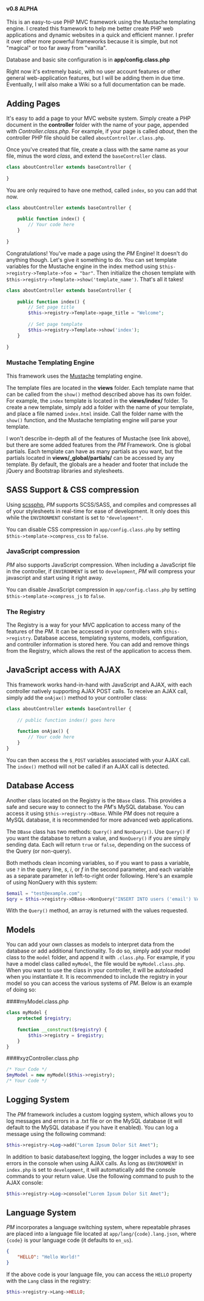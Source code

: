 #### v0.8 ALPHA
This is an easy-to-use PHP MVC framework using the Mustache templating engine.  I created this framework to help me better create PHP web applications and dynamic websites in a quick and efficient manner.  I prefer it over other more powerful frameworks because it is simple, but not "magical" or too far away from "vanilla".

Database and basic site configuration is in **app/config.class.php**

Right now it's extremely basic, with no user account features or other general web-application features, but I will be adding them in due time.  Eventually, I will also make a Wiki so a full documentation can be made.

## Adding Pages
It's easy to add a page to your MVC website system.  Simply create a PHP document in the **controller** folder with the name of your page, appended with *Controller.class.php*.
For example, if your page is called *about*, then the controller PHP file should be called `aboutController.class.php`.

Once you've created that file, create a class with the same name as your file, minus the word *class*, and extend the `baseController` class.

```php
class aboutController extends baseController {
	
}
```
	
You are only required to have one method, called `index`, so you can add that now.

```php
class aboutController extends baseController {
	
	public function index() {
		// Your code here
	}
	
}
```

Congratulations!  You've made a page using the *PM* Engine!  It doesn't do anything though.  Let's give it something to do.
You can set template variables for the Mustache engine in the index method using `$this->registry->Template->foo = "bar"`.  Then initialize the chosen template with `$this->registry->Template->show('template_name')`.  That's all it takes!

```php
class aboutController extends baseController {
	
	public function index() {
		// Set page title
		$this->registry->Template->page_title = "Welcome";
		
		// Set page template
		$this->registry->Template->show('index');
	}
	
}
```

### Mustache Templating Engine
This framework uses the [Mustache](https://mustache.github.io/mustache.5.html) templating engine.

The template files are located in the **views** folder.  Each template name that can be called from the `show()` method described above has its own folder.  For example, the `index` template is located in the **views/index/** folder.  To create a new template, simply add a folder with the name of your template, and place a file named `index.html` inside.  Call the folder name with the `show()` function, and the Mustache templating engine will parse your template.

I won't describe in-depth all of the features of Mustache (see link above), but there are some added features from the *PM* Framework.  One is global partials.  Each template can have as many partials as you want, but the partials located in **views/_global/partials/** can be accessed by any template.  By default, the globals are a header and footer that include the jQuery and Bootstrap libraries and stylesheets.

## SASS Support & CSS compression
Using [scssphp](https://github.com/leafo/scssphp), *PM* supports SCSS/SASS, and compiles and compresses all of your stylesheets in real-time for ease of development. It only does this while the `ENVIRONMENT` constant is set to `"development"`.

You can disable CSS compression in `app/config.class.php` by setting `$this->template->compress_css` to `false`.

### JavaScript compression
*PM* also supports JavaScript compression.  When including a JavaScript file in the controller, if `ENVIRONMENT` is set to `development`, *PM* will compress your javascript and start using it right away.

You can disable JavaScript compression in `app/config.class.php` by setting `$this->template->compress_js` to `false`.
	
### The Registry
The Registry is a way for your MVC application to access many of the features of the *PM*.  It can be accessed in your controllers with `$this->registry`.  Database access, templating systems, models, configuration, and controller information is stored here.  You can add and remove things from the Registry, which allows the rest of the application to access them.
	
## JavaScript access with AJAX
This framework works hand-in-hand with JavaScript and AJAX, with each controller natively supporting AJAX POST calls.  To receive an AJAX call, simply add the `onAjax()` method to your controller class:

```php
class aboutController extends baseController {
	
	// public function index() goes here
	
	function onAjax() {
		// Your code here
	}
}
```

You can then access the `$_POST` variables associated with your AJAX call.  The `index()` method will not be called if an AJAX call is detected.

## Database Access
Another class located on the Registry is the `DBase` class.  This provides a safe and secure way to connect to the *PM*'s MySQL database.  You can access it using `$this->registry->DBase`.  While *PM* does not require a MySQL database, it is recommended for more advanced web applications.

The `DBase` class has two methods: `Query()` and `NonQuery()`.  Use `Query()` if you want the database to return a value, and `NonQuery()` if you are simply sending data.  Each will return `true` or `false`, depending on the success of the Query (or non-query).

Both methods clean incoming variables, so if you want to pass a variable, use `?` in the query line, *s*, *i*, or *f* in the second parameter, and each variable as a separate parameter in left-to-right order following.  Here's an example of using NonQuery with this system:

```php
$email = "test@example.com";
$qry = $this->registry->DBase->NonQuery("INSERT INTO users ('email') VALUES (?)", "s", $email);
```

With the `Query()` method, an array is returned with the values requested.

## Models
You can add your own classes as models to interpret data from the database or add additional functionality.  To do so, simply add your model class to the `model` folder, and append it with `.class.php`.  For example, if you have a model class called `myModel`, the file would be `myModel.class.php`.  When you want to use the class in your controller, it will be autoloaded when you instantiate it.  It is recommended to include the registry in your model so you can access the various systems of *PM*.  Below is an example of doing so:

####myModel.class.php
```php
class myModel {
	protected $registry;
	
	function __construct($registry) {
		$this->registry = $registry;
	}
}
```

####xyzController.class.php
```php
/* Your Code */
$myModel = new myModel($this->registry);
/* Your Code */
```

## Logging System
The *PM* framework includes a custom logging system, which allows you to log messages and errors in a .txt file or on the MySQL database (it will default to the MySQL database if you have it enabled).  You can log a message using the following command:

```php
$this->registry->Log->add("Lorem Ipsum Dolor Sit Amet");
```

In addition to basic database/text logging, the logger includes a way to see errors in the console when using AJAX calls.  As long as `ENVIRONMENT` in `index.php` is set to `development`, it will automatically add the console commands to your return value.  Use the following command to push to the AJAX console:

```php
$this->registry->Log->console("Lorem Ipsum Dolor Sit Amet");
```

## Language System
*PM* incorporates a language switching system, where repeatable phrases are placed into a language file located at `app/lang/{code}.lang.json`, where `{code}` is your language code (it defaults to `en_us`).

```json
{
	"HELLO": "Hello World!"
}
```

If the above code is your language file, you can access the `HELLO` property with the `Lang` class in the registry:

```php
$this->registry->Lang->HELLO;
```